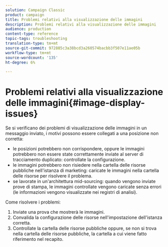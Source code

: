 ```yaml
---
solution: Campaign Classic
product: campaign
title: Problemi relativi alla visualizzazione delle immagini
description: Problemi relativi alla visualizzazione delle immagini
audience: production
content-type: reference
topic-tags: troubleshooting
translation-type: tm+mt
source-git-commit: 972885c3a38bcd3a260574bacbb3f507e11ae05b
workflow-type: tm+mt
source-wordcount: '135'
ht-degree: 6%

---
```



# Problemi relativi alla visualizzazione delle immagini{#image-display-issues}

Se si verificano dei problemi di visualizzazione delle immagini in un messaggio inviato, i motivi possono essere collegati a una posizione non corretta:

* le posizioni potrebbero non corrispondere, oppure le immagini potrebbero non essere state correttamente inviate al server di tracciamento duplicato: controllate la configurazione.
* le immagini potrebbero non risiedere nella cartella delle risorse pubbliche nell&#39;istanza di marketing: caricate le immagini nella cartella delle risorse per risolvere il problema.
* se lavorate in un&#39;architettura mid-sourcing: quando vengono inviate prove di stampa, le immagini controllate vengono caricate senza errori (le informazioni vengono visualizzate nei registri di analisi).

Come risolvere i problemi:

1. Inviate una prova che mostrerà le immagini.
1. Convalida la configurazione delle risorse nell&#39;impostazione dell&#39;istanza corretta.
1. Controllate la cartella delle risorse pubbliche oppure, se non si trova nella cartella delle risorse pubbliche, la cartella a cui viene fatto riferimento nel recapito.

